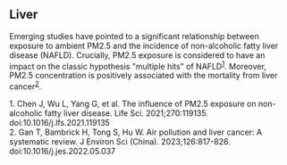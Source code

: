## Liver

Emerging studies have pointed to a significant relationship between exposure to ambient PM2.5 and the incidence of non-alcoholic fatty liver disease (NAFLD). Crucially, PM2.5 exposure is considered to have an impact on the classic hypothesis "multiple hits" of NAFLD<sup>[1](#ref-1)</sup>. Moreover, PM2.5 concentration is positively associated with the mortality from liver cancer<sup>[2](#ref-2)</sup>.

<div id="ref-1">
1. Chen J, Wu L, Yang G, et al. The influence of PM2.5 exposure on non-alcoholic fatty liver disease. Life Sci. 2021;270:119135. doi:10.1016/j.lfs.2021.119135
</div>

<div id="ref-2">
2. Gan T, Bambrick H, Tong S, Hu W. Air pollution and liver cancer: A systematic review. J Environ Sci (China). 2023;126:817-826. doi:10.1016/j.jes.2022.05.037
</div>

